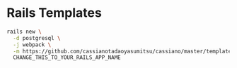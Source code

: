 
# Rails Templates

```bash
rails new \
  -d postgresql \
  -j webpack \
  -m https://github.com/cassianotadaoyasumitsu/cassiano/master/template2.rb \
  CHANGE_THIS_TO_YOUR_RAILS_APP_NAME
```
